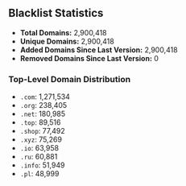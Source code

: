## Blacklist Statistics

- **Total Domains:** 2,900,418
- **Unique Domains:** 2,900,418
- **Added Domains Since Last Version:** 2,900,418
- **Removed Domains Since Last Version:** 0

### Top-Level Domain Distribution

-  `.com`: 1,271,534
-  `.org`: 238,405
-  `.net`: 180,985
-  `.top`: 89,516
-  `.shop`: 77,492
-  `.xyz`: 75,269
-  `.io`: 63,958
-  `.ru`: 60,881
-  `.info`: 51,949
-  `.pl`: 48,999
